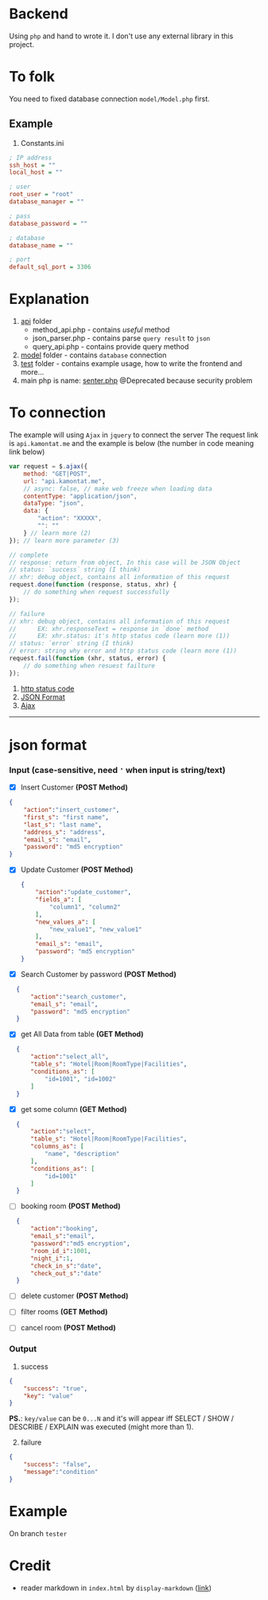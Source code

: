 # Backend
Using `php` and hand to wrote it. I don't use any external library in this project. 

# To folk
You need to fixed database connection `model/Model.php` first.

## Example 
1. Constants.ini
```ini
; IP address
ssh_host = ""
local_host = ""

; user
root_user = "root"
database_manager = ""

; pass
database_password = ""

; database
database_name = ""

; port
default_sql_port = 3306

```

# Explanation
1. [api](api) folder
    - method_api.php - contains *useful* method
    - json_parser.php - contains parse `query result` to `json`
    - query_api.php - contains provide query method
2. [model](model) folder - contains `database` connection
3. [test](test) folder - contains example usage, how to write the frontend and more...
4. main php is name: [senter.php](index.php) @Deprecated because security problem

# To connection
The example will using `Ajax` in `jquery` to connect the server
The request link is `api.kamontat.me` and the example is below (the number in code meaning link below)
```javascript
var request = $.ajax({
    method: "GET|POST",
    url: "api.kamontat.me",
    // async: false, // make web freeze when loading data
    contentType: "application/json",
    dataType: "json",
    data: {
        "action": "XXXXX", 
        "": ""
    } // learn more (2)
}); // learn more parameter (3)

// complete
// response: return from object, In this case will be JSON Object
// status: `success` string (I think)
// xhr: debug object, contains all information of this request
request.done(function (response, status, xhr) {
    // do something when request successfully
});

// failure
// xhr: debug object, contains all information of this request
//      EX: xhr.responseText = response in `done` method
//      EX: xhr.status: it's http status code (learn more (1))
// status: `error` string (I think)
// error: string why error and http status code (learn more (1))
request.fail(function (xhr, status, error) {
    // do something when resuest failture
});
```

1. [http status code](https://en.wikipedia.org/wiki/List_of_HTTP_status_codes)
2. [JSON Format](#json-format)
3. [Ajax](http://api.jquery.com/jquery.ajax/)


------

# json format

### Input (case-sensitive, need `'` when input is string/text)
- [X] Insert Customer **(POST Method)**
 ```json
 {
     "action":"insert_customer",
     "first_s": "first name",
     "last_s": "last name",
     "address_s": "address",
     "email_s": "email",
     "password": "md5 encryption"
 }
 ```
 
- [X] Update Customer **(POST Method)**
  ```json
  {
      "action":"update_customer",
      "fields_a": [
          "column1", "column2"
      ],
      "new_values_a": [
          "new_value1", "new_value1"
      ],
      "email_s": "email",
      "password": "md5 encryption"
  }
  ```
  
- [X] Search Customer by password **(POST Method)**
```json
  {
      "action":"search_customer",
      "email_s": "email",
      "password": "md5 encryption"
  }
```

- [X] get All Data from table **(GET Method)**
```json
  {
      "action":"select_all",
      "table_s": "Hotel|Room|RoomType|Facilities",
      "conditions_as": [
          "id=1001", "id=1002"
      ]
  }
```

- [X] get some column **(GET Method)**
```json
  {
      "action":"select",
      "table_s": "Hotel|Room|RoomType|Facilities",
      "columns_as": [
          "name", "description"
      ],
      "conditions_as": [
          "id=1001"
      ]
  }
```

- [ ] booking room **(POST Method)**
```json
  {
      "action":"booking",
      "email_s":"email",
      "password":"md5 encryption",
      "room_id_i":1001,
      "night_i":1,
      "check_in_s":"date",
      "check_out_s":"date"
  }
```

- [ ] delete customer **(POST Method)**

- [ ] filter rooms **(GET Method)**

- [ ] cancel room **(POST Method)**


### Output
1. success
```json
{
    "success": "true", 
    "key": "value"
}
```
**PS.**: `key/value` can be `0...N` and it's will appear iff SELECT / SHOW / DESCRIBE / EXPLAIN was executed (might more than 1).

2. failure
```json
{
    "success": "false", 
    "message":"condition"
}
```


# Example
On branch `tester`

# Credit
- reader markdown in `index.html` by `display-markdown` ([link](https://github.com/sawmac/display-markdown))
